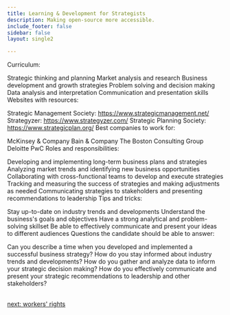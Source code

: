 ```yaml
---
title: Learning & Development for Strategists
description: Making open-source more accessible.
include_footer: false
sidebar: false
layout: single2

---
```


<p>
Curriculum:

Strategic thinking and planning
Market analysis and research
Business development and growth strategies
Problem solving and decision making
Data analysis and interpretation
Communication and presentation skills
Websites with resources:

Strategic Management Society: https://www.strategicmanagement.net/
Strategyzer: https://www.strategyzer.com/
Strategic Planning Society: https://www.strategicplan.org/
Best companies to work for:

McKinsey & Company
Bain & Company
The Boston Consulting Group
Deloitte
PwC
Roles and responsibilities:

Developing and implementing long-term business plans and strategies
Analyzing market trends and identifying new business opportunities
Collaborating with cross-functional teams to develop and execute strategies
Tracking and measuring the success of strategies and making adjustments as needed
Communicating strategies to stakeholders and presenting recommendations to leadership
Tips and tricks:

Stay up-to-date on industry trends and developments
Understand the business's goals and objectives
Have a strong analytical and problem-solving skillset
Be able to effectively communicate and present your ideas to different audiences
Questions the candidate should be able to answer:

Can you describe a time when you developed and implemented a successful business strategy?
How do you stay informed about industry trends and developments?
How do you gather and analyze data to inform your strategic decision making?
How do you effectively communicate and present your strategic recommendations to leadership and other stakeholders?

<br>
<a href="https://workdojos.com/strategists/rights">next: workers' rights</a>
</p>